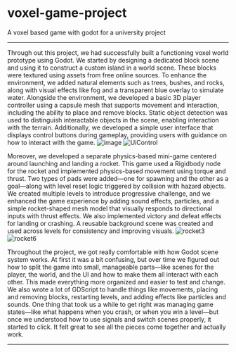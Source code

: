 # voxel-game-project
A voxel based game with godot for a university project 
***
Through out this project, we had successfully built a functioning voxel world prototype using Godot. We started by designing a dedicated block scene and using it to construct a custom island in a world scene. These blocks were textured using assets from free online sources. To enhance the environment, we added natural elements such as trees, bushes, and rocks, along with visual effects like fog and a transparent blue overlay to simulate water. Alongside the environment, we developed a basic 3D player controller using a capsule mesh that supports movement and interaction, including the ability to place and remove blocks. Static object detection was used to distinguish interactable objects in the scene, enabling interaction with the terrain.
Additionally, we developed a simple user interface that displays control buttons during gameplay, providing users with guidance on how to interact with the game.
![image](https://github.com/user-attachments/assets/abea5f7c-d998-442d-9ad8-eedb9bee0776)
![UiControl](https://github.com/user-attachments/assets/ac17ba1b-4b69-426d-b99f-a371ba0af538)

Moreover, we developed a separate physics-based mini-game centered around launching and landing a rocket. This game used a Rigidbody node for the rocket and implemented physics-based movement using torque and thrust. Two types of pads were added—one for spawning and the other as a goal—along with level reset logic triggered by collision with hazard objects. We created multiple levels to introduce progressive challenge, and we enhanced the game experience by adding sound effects, particles, and a simple rocket-shaped mesh model that visually responds to directional inputs with thrust effects. We also implemented victory and defeat effects for landing or crashing. A reusable background scene was created and used across levels for consistency and improving visuals.
![rocket3](https://github.com/user-attachments/assets/d7c8ba0a-b07b-4502-8941-ac118a658919)
![rocket6](https://github.com/user-attachments/assets/5b734490-f7d2-41d3-a6ab-360a8c3046ce)

Throughout the project, we got really comfortable with how Godot scene system works. At first it was a bit confusing, but over time we figured out how to split the game into small, manageable parts—like scenes for the player, the world, and the UI and how to make them all interact with each other. This made everything more organized and easier to test and change. We also wrote a lot of GDScript to handle things like movements, placing and removing blocks, restarting levels, and adding effects like particles and sounds. One thing that took us a while to get right was managing game states—like what happens when you crash, or when you win a level—but once we understood how to use signals and switch scenes properly, it started to click. It felt great to see all the pieces come together and actually work.
***

